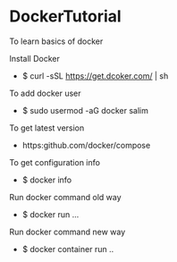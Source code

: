 # DockerTutorial
To learn basics of docker 

Install Docker
  * $ curl -sSL https://get.dcoker.com/ | sh

To add docker user 
  * $ sudo usermod -aG docker salim

To get latest version
  * https:github.com/docker/compose

To get configuration info
  * $ docker info

Run docker command old way
  * $ docker run ...

Run docker command new way
  * $ docker container run ..
